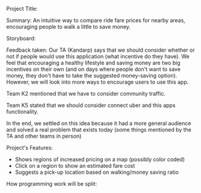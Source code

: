 Project Title:


Summary: 
An intuitive way to compare ride fare prices for nearby areas, encouraging people to walk a little to save money.

Storyboard:


Feedback taken:
Our TA (Kandarp) says that we should consider whether or not if people would use this application (what incentive do they have).
We feel that encouraging a healthy lifestyle and saving money are two big incentives on their own (and on days where people don't want to save money, they don't have to take the suggested money-saving option).
However, we will look into more ways to encourage users to use this app.

Team K2 mentioned that we have to consider community traffic.

Team K5 stated that we should consider connect uber and this apps functionality.

In the end, we settled on this idea because it had a more general audience and solved a real problem that exists today (some things mentioned by the TA and other teams in person)

Project's Features:
- Shows regions of increased pricing on a map (possibly color coded)
- Click on a region to show an estimated fare cost
- Suggests a pick-up location based on walking/money saving ratio

How programming work will be split:

